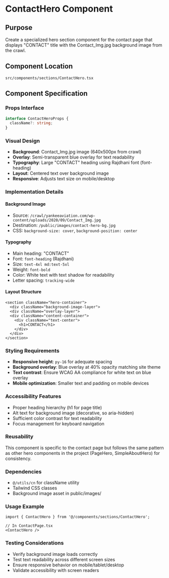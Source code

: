 # ContactHero Component

## Purpose
Create a specialized hero section component for the contact page that displays "CONTACT" title with the Contact_Img.jpg background image from the crawl.

## Component Location
`src/components/sections/ContactHero.tsx`

## Component Specification

### Props Interface
```typescript
interface ContactHeroProps {
  className?: string;
}
```

### Visual Design
- **Background**: Contact_Img.jpg image (640x500px from crawl)
- **Overlay**: Semi-transparent blue overlay for text readability  
- **Typography**: Large "CONTACT" heading using Rajdhani font (font-heading)
- **Layout**: Centered text over background image
- **Responsive**: Adjusts text size on mobile/desktop

### Implementation Details

#### Background Image
- Source: `/crawl/yankeeaviation.com/wp-content/uploads/2020/09/Contact_Img.jpg`
- Destination: `/public/images/contact-hero-bg.jpg`
- CSS: `background-size: cover`, `background-position: center`

#### Typography
- Main heading: "CONTACT"
- Font: `font-heading` (Rajdhani)  
- Size: `text-4xl md:text-5xl`
- Weight: `font-bold`
- Color: White text with text shadow for readability
- Letter spacing: `tracking-wide`

#### Layout Structure
```
<section className="hero-container">
  <div className="background-image-layer">
  <div className="overlay-layer">
  <div className="content-container">
    <div className="text-center">
      <h1>CONTACT</h1>
    </div>
  </div>
</section>
```

### Styling Requirements
- **Responsive height**: `py-16` for adequate spacing
- **Background overlay**: Blue overlay at 40% opacity matching site theme
- **Text contrast**: Ensure WCAG AA compliance for white text on blue overlay
- **Mobile optimization**: Smaller text and padding on mobile devices

### Accessibility Features
- Proper heading hierarchy (h1 for page title)
- Alt text for background image (decorative, so aria-hidden)
- Sufficient color contrast for text readability
- Focus management for keyboard navigation

### Reusability
This component is specific to the contact page but follows the same pattern as other hero components in the project (PageHero, SimpleAboutHero) for consistency.

### Dependencies
- `@/utils/cn` for className utility
- Tailwind CSS classes
- Background image asset in public/images/

### Usage Example
```tsx
import { ContactHero } from '@/components/sections/ContactHero';

// In ContactPage.tsx
<ContactHero />
```

### Testing Considerations
- Verify background image loads correctly
- Test text readability across different screen sizes
- Ensure responsive behavior on mobile/tablet/desktop
- Validate accessibility with screen readers